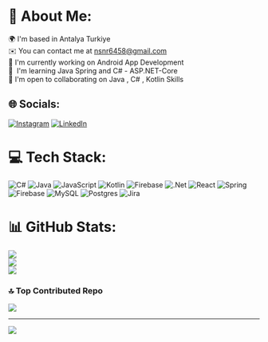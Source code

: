 # 💫 About Me:
 🌍 I'm based in Antalya Turkiye<br> ✉️ You can contact me at nsnr6458@gmail.com<br> 🚀 I'm currently working on Android App Development<br> 🧠  I'm learning Java Spring and C# - ASP.NET-Core<br> 🤝 I'm open to collaborating on Java , C# , Kotlin Skills


## 🌐 Socials:
[![Instagram](https://img.shields.io/badge/Instagram-%23E4405F.svg?logo=Instagram&logoColor=white)](https://instagram.com/ak1ntatar) [![LinkedIn](https://img.shields.io/badge/LinkedIn-%230077B5.svg?logo=linkedin&logoColor=white)](https://linkedin.com/in/https://www.linkedin.com/in/ak%C4%B1n-tatar-108910284/) 

# 💻 Tech Stack:
![C#](https://img.shields.io/badge/c%23-%23239120.svg?style=for-the-badge&logo=csharp&logoColor=white) ![Java](https://img.shields.io/badge/java-%23ED8B00.svg?style=for-the-badge&logo=openjdk&logoColor=white) ![JavaScript](https://img.shields.io/badge/javascript-%23323330.svg?style=for-the-badge&logo=javascript&logoColor=%23F7DF1E) ![Kotlin](https://img.shields.io/badge/kotlin-%237F52FF.svg?style=for-the-badge&logo=kotlin&logoColor=white) ![Firebase](https://img.shields.io/badge/firebase-%23039BE5.svg?style=for-the-badge&logo=firebase) ![.Net](https://img.shields.io/badge/.NET-5C2D91?style=for-the-badge&logo=.net&logoColor=white) ![React](https://img.shields.io/badge/react-%2320232a.svg?style=for-the-badge&logo=react&logoColor=%2361DAFB) ![Spring](https://img.shields.io/badge/spring-%236DB33F.svg?style=for-the-badge&logo=spring&logoColor=white) ![Firebase](https://img.shields.io/badge/Firebase-039BE5?style=for-the-badge&logo=Firebase&logoColor=white) ![MySQL](https://img.shields.io/badge/mysql-%2300000f.svg?style=for-the-badge&logo=mysql&logoColor=white) ![Postgres](https://img.shields.io/badge/postgres-%23316192.svg?style=for-the-badge&logo=postgresql&logoColor=white) ![Jira](https://img.shields.io/badge/jira-%230A0FFF.svg?style=for-the-badge&logo=jira&logoColor=white)
# 📊 GitHub Stats:
![](https://github-readme-stats.vercel.app/api?username=ak1nttr&theme=gotham&hide_border=false&include_all_commits=false&count_private=false)<br/>
![](https://github-readme-streak-stats.herokuapp.com/?user=ak1nttr&theme=gotham&hide_border=false)<br/>
![](https://github-readme-stats.vercel.app/api/top-langs/?username=ak1nttr&theme=gotham&hide_border=false&include_all_commits=false&count_private=false&layout=compact)

### 🔝 Top Contributed Repo
![](https://github-contributor-stats.vercel.app/api?username=ak1nttr&limit=5&theme=nord&combine_all_yearly_contributions=true)

---
[![](https://visitcount.itsvg.in/api?id=ak1nttr&icon=5&color=9)](https://visitcount.itsvg.in)

<!-- Proudly created with GPRM ( https://gprm.itsvg.in ) -->
